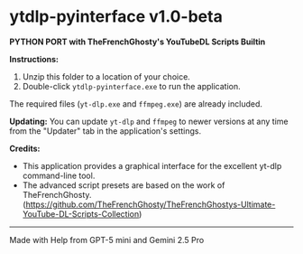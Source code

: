 ytdlp-pyinterface v1.0-beta
===========================

**PYTHON PORT with TheFrenchGhosty's YouTubeDL Scripts Builtin**

**Instructions:**

1. Unzip this folder to a location of your choice.
2. Double-click `ytdlp-pyinterface.exe` to run the application.

The required files (`yt-dlp.exe` and `ffmpeg.exe`) are already included.

**Updating:**
You can update `yt-dlp` and `ffmpeg` to newer versions at any time from the "Updater" tab in the application's settings.

**Credits:**
- This application provides a graphical interface for the excellent yt-dlp command-line tool.
- The advanced script presets are based on the work of TheFrenchGhosty.
  (https://github.com/TheFrenchGhosty/TheFrenchGhostys-Ultimate-YouTube-DL-Scripts-Collection)


---
Made with Help from GPT-5 mini and Gemini 2.5 Pro
